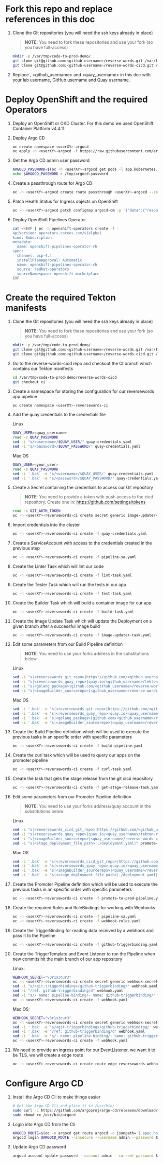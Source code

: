 # Fork this repo and replace references in this doc
1. Clone the Git repositories (you will need the ssh keys already in place)

    > **NOTE**: You need to fork these repositories and use your fork (so you have full-access)

    ~~~sh
    mkdir -p /var/tmp/code-to-prod-demo/
    git clone git@github.com:<github-username>/reverse-words.git /var/tmp/code-to-prod-demo/reverse-words
    git clone git@github.com:<github-username>/reverse-words-cicd.git /var/tmp/code-to-prod-demo/reverse-words-cicd
    ~~~
    
2. Replace <userXY>, <github_username> and <quay_username> in this doc with your lab username, GitHub username and Quay username.


# Deploy OpenShift and the required Operators

1. Deploy an OpenShift or OKD Cluster. For this demo we used OpenShift Container Platform v4.4.11
2. Deploy Argo CD

    ~~~sh
    oc create namespace <userXY>-argocd
    oc apply -n <userXY>-argocd -f https://raw.githubusercontent.com/argoproj/argo-cd/v1.6.1/manifests/install.yaml
    ~~~
3. Get the Argo CD admin user password

    ~~~sh
    ARGOCD_PASSWORD=$(oc -n <userXY>-argocd get pods -l app.kubernetes.io/name=argocd-server -o name | awk -F "/" '{print $2}')
    echo $ARGOCD_PASSWORD > /tmp/argocd-password
    ~~~
4. Create a passthrough route for Argo CD

    ~~~sh
    oc -n <userXY>-argocd create route passthrough <userXY>-argocd --service=argocd-server --port=https --insecure-policy=Redirect
    ~~~
5. Patch Health Status for Ingress objects on OpenShift

    ~~~sh
    oc -n <userXY>-argocd patch configmap argocd-cm -p '{"data":{"resource.customizations":"extensions/Ingress:\n  health.lua: |\n    hs = {}\n    hs.status = \"Healthy\"\n    return hs\n"}}'
    ~~~
6.  Deploy OpenShift Pipelines Operator

    ~~~sh
    cat <<EOF | oc -n openshift-operators create -f -
    apiVersion: operators.coreos.com/v1alpha1
    kind: Subscription
    metadata:
      name: openshift-pipelines-operator-rh
    spec:
      channel: ocp-4.4
      installPlanApproval: Automatic
      name: openshift-pipelines-operator-rh
      source: redhat-operators
      sourceNamespace: openshift-marketplace
    EOF
    ~~~

# Create the required Tekton manifests

1. Clone the Git repositories (you will need the ssh keys already in place)

    > **NOTE**: You need to fork these repositories and use your fork (so you have full-access)

    ~~~sh
    mkdir -p /var/tmp/code-to-prod-demo/
    git clone git@github.com:<github-username>/reverse-words.git /var/tmp/code-to-prod-demo/reverse-words
    git clone git@github.com:<github-username>/reverse-words-cicd.git /var/tmp/code-to-prod-demo/reverse-words-cicd
    ~~~
2. Go to the reverse-words-cicd repo and checkout the CI branch which contains our Tekton manifests

    ~~~sh
    cd /var/tmp/code-to-prod-demo/reverse-words-cicd
    git checkout ci
    ~~~
3. Create a namespace for storing the configuration for our reversewords app pipeline

    ~~~sh
    oc create namespace <userXY>-reversewords-ci
    ~~~
4. Add the quay credentials to the credentials file

    Linux
    ~~~sh
    QUAY_USER=<quay_username>
    read -s QUAY_PASSWORD
    sed -i "s/<username>/$QUAY_USER/" quay-credentials.yaml
    sed -i "s/<password>/$QUAY_PASSWORD/" quay-credentials.yaml
    ~~~
    
    Mac OS
    ~~~sh
    QUAY_USER=<your_user>
    read -s QUAY_PASSWORD
    sed -i '.bak' -e 's/<username>/$QUAY_USER/' quay-credentials.yaml
    sed -i '.bak' -e 's/<password>/$QUAY_PASSWORD/' quay-credentials.yaml
    ~~~
    
5. Create a Secret containing the credentials to access our Git repository

    > **NOTE**: You need to provide a token with push access to the cicd repository. Create one in: https://github.com/settings/tokens
    
    ~~~sh
    read -s GIT_AUTH_TOKEN
    oc -n <userXY>-reversewords-ci create secret generic image-updater-secret --from-literal=token=${GIT_AUTH_TOKEN}
    ~~~
6. Import credentials into the cluster

    ~~~sh
    oc -n <userXY>-reversewords-ci create -f quay-credentials.yaml
    ~~~
7. Create a ServiceAccount with access to the credentials created in the previous step

    ~~~sh
    oc -n <userXY>-reversewords-ci create -f pipeline-sa.yaml
    ~~~
8. Create the Linter Task which will lint our code

    ~~~sh
    oc -n <userXY>-reversewords-ci create -f lint-task.yaml
    ~~~
9. Create the Tester Task which will run the tests in our app

    ~~~sh
    oc -n <userXY>-reversewords-ci create -f test-task.yaml
    ~~~
10. Create the Builder Task which will build a container image for our app

    ~~~sh
    oc -n <userXY>-reversewords-ci create -f build-task.yaml
    ~~~
11. Create the Image Update Task which will update the Deployment on a given branch after a successful image build

    ~~~sh
    oc -n <userXY>-reversewords-ci create -f image-updater-task.yaml
    ~~~
12. Edit some parameters from our Build Pipeline definition
    
    > **NOTE**: You need to use your forks address in the substitutions below

    Linux
    ~~~sh
    sed -i "s|<reversewords_git_repo>|https://github.com/<github_username>/reverse-words|" build-pipeline.yaml
    sed -i "s|<reversewords_quay_repo>|quay.io/<github_username>/tekton-reversewords|" build-pipeline.yaml
    sed -i "s|<golang_package>|github.com/<github_username>/reverse-words|" build-pipeline.yaml
    sed -i "s|<imageBuilder_sourcerepo>|<github_username>/reverse-words-cicd|" build-pipeline.yaml
    ~~~
    
    Mac OS
    ~~~sh
    sed -i '.bak' -e 's|<reversewords_git_repo>|https://github.com/<github_username>/reverse-words|' build-pipeline.yaml
    sed -i '.bak' -e 's|<reversewords_quay_repo>|quay.io/<quay_username>/tekton-reversewords|' build-pipeline.yaml
    sed -i '.bak' -e 's|<golang_package>|github.com/<github_username>/reverse-words|' build-pipeline.yaml
    sed -i '.bak' -e 's|<imageBuilder_sourcerepo>|<quay_username>/reverse-words-cicd|' build-pipeline.yaml
    ~~~
    
13. Create the Build Pipeline definition which will be used to execute the previous tasks in an specific order with specific parameters

    ~~~sh
    oc -n <userXY>-reversewords-ci create -f build-pipeline.yaml
    ~~~
14. Create the curl task which will be used to query our apps on the promoter pipeline

    ~~~sh
    oc -n <userXY>-reversewords-ci create -f curl-task.yaml
    ~~~
15. Create the task that gets the stage release from the git cicd repository

    ~~~sh
    oc -n <userXY>-reversewords-ci create -f get-stage-release-task.yaml
    ~~~
16. Edit some parameters from our Promoter Pipeline definition

    > **NOTE**: You need to use your forks address/quay account in the substitutions below
    
    Linux
    ~~~sh
    sed -i "s|<reversewords_cicd_git_repo>|https://github.com/<github_username>/reverse-words-cicd|" promote-to-prod-pipeline.yaml
    sed -i "s|<reversewords_quay_repo>|quay.io/<quay_username>/tekton-reversewords|" promote-to-prod-pipeline.yaml
    sed -i "s|<imageBuilder_sourcerepo>|<quay_username>/reverse-words-cicd|" promote-to-prod-pipeline.yaml
    sed -i "s|<stage_deployment_file_path>|./deployment.yaml|" promote-to-prod-pipeline.yaml
    ~~~
    
    Mac OS
    ~~~sh
    sed -i '.bak' -e 's|<reversewords_cicd_git_repo>|https://github.com/<github_username>/reverse-words-cicd|' promote-to-prod-pipeline.yaml
    sed -i '.bak' -e 's|<reversewords_quay_repo>|quay.io/<quay_username>/tekton-reversewords|' promote-to-prod-pipeline.yaml
    sed -i '.bak' -e 's|<imageBuilder_sourcerepo>|<quay_username>/reverse-words-cicd|' promote-to-prod-pipeline.yaml
    sed -i '.bak' -e 's|<stage_deployment_file_path>|./deployment.yaml|' promote-to-prod-pipeline.yaml
    ~~~
    
17. Create the Promoter Pipeline definition which will be used to execute the previous tasks in an specific order with specific parameters

    ~~~sh
    oc -n <userXY>-reversewords-ci create -f promote-to-prod-pipeline.yaml
    ~~~
18. Create the required Roles and RoleBindings for working with Webhooks

    ~~~sh
    oc -n <userXY>-reversewords-ci create -f pipeline-sa.yaml
    oc -n <userXY>-reversewords-ci create -f webhook-roles.yaml
    ~~~
19. Create the TriggerBinding for reading data received by a webhook and pass it to the Pipeline

    ~~~sh
    oc -n <userXY>-reversewords-ci create -f github-triggerbinding.yaml
    ~~~
20. Create the TriggerTemplate and Event Listener to run the Pipeline when new commits hit the main branch of our app repository

    Linux:
    ~~~sh
    WEBHOOK_SECRET="v3r1s3cur3"
    oc -n <userXY>-reversewords-ci create secret generic webhook-secret --from-literal=secret=${WEBHOOK_SECRET}
    sed -i "s/<git-triggerbinding>/github-triggerbinding/" webhook.yaml
    sed -i "/ref: github-triggerbinding/d" webhook.yaml
    sed -i "s/- name: pipeline-binding/- name: github-triggerbinding/" webhook.yaml
    oc -n <userXY>-reversewords-ci create -f webhook.yaml
    ~~~
    
    Mac OS:
    ~~~sh
    WEBHOOK_SECRET="v3r1s3cur3"
    oc -n <userXY>-reversewords-ci create secret generic webhook-secret --from-literal=secret=${WEBHOOK_SECRET}
    sed -i '.bak' -e 's/<git-triggerbinding>/github-triggerbinding/' webhook.yaml
    sed -i '.bak' -e '/ref: github-triggerbinding/d' webhook.yaml
    sed -i '.bak' -e 's/- name: pipeline-binding/- name: github-triggerbinding/' webhook.yaml
    oc -n <userXY>-reversewords-ci create -f webhook.yaml
    ~~~
    
21. We need to provide an ingress point for our EventListener, we want it to be TLS, we will create a edge route

    ~~~sh
    oc -n <userXY>-reversewords-ci create route edge reversewords-webhook --service=el-reversewords-webhook --port=8080 --insecure-policy=Redirect
    ~~~

# Configure Argo CD

1. Install the Argo CD Cli to make things easier

    ~~~sh
    # Get the Argo CD Cli and place it in /usr/bin/
    sudo curl -L https://github.com/argoproj/argo-cd/releases/download/v1.6.1/argocd-linux-amd64 -o /usr/bin/argocd
    sudo chmod +x /usr/bin/argocd
    ~~~
2. Login into Argo CD from the Cli
  
    ~~~sh
    ARGOCD_ROUTE=$(oc -n argocd get route argocd -o jsonpath='{.spec.host}')
    argocd login $ARGOCD_ROUTE --insecure --username admin --password $(cat /tmp/argocd-password)
    ~~~
3. Update Argo CD password

    ~~~sh
    argocd account update-password --account admin --current-password $(cat /tmp/argocd-password) --new-password 'r3dh4t1!'
    ~~~
